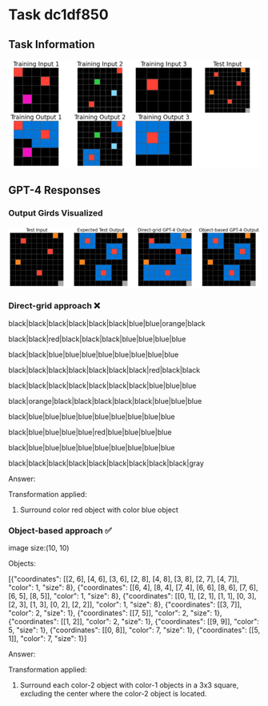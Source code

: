 
# Task dc1df850

## Task Information

![](images/tasks/dc1df850.png)

## GPT-4 Responses

### Output Girds Visualized
![](images/solutions/dc1df850.png)

### Direct-grid approach ❌
black|black|black|black|black|black|blue|blue|orange|black

black|black|red|black|black|black|blue|blue|blue|blue

black|black|blue|blue|blue|blue|blue|blue|blue|blue

black|black|black|black|black|black|black|red|black|black

black|black|black|black|black|black|black|blue|blue|blue

black|orange|black|black|black|black|black|blue|blue|blue

black|blue|blue|blue|blue|blue|blue|blue|blue|blue

black|blue|blue|blue|blue|red|blue|blue|blue|blue

black|blue|blue|blue|blue|blue|blue|blue|blue|blue

black|black|black|black|black|black|black|black|black|gray



Answer:

Transformation applied:

1. Surround color red object with color blue object

### Object-based approach ✅
image size:(10, 10)

Objects:

[{"coordinates": [[2, 6], [4, 6], [3, 6], [2, 8], [4, 8], [3, 8], [2, 7], [4, 7]], "color": 1, "size": 8}, {"coordinates": [[6, 4], [8, 4], [7, 4], [6, 6], [8, 6], [7, 6], [6, 5], [8, 5]], "color": 1, "size": 8}, {"coordinates": [[0, 1], [2, 1], [1, 1], [0, 3], [2, 3], [1, 3], [0, 2], [2, 2]], "color": 1, "size": 8}, {"coordinates": [[3, 7]], "color": 2, "size": 1}, {"coordinates": [[7, 5]], "color": 2, "size": 1}, {"coordinates": [[1, 2]], "color": 2, "size": 1}, {"coordinates": [[9, 9]], "color": 5, "size": 1}, {"coordinates": [[0, 8]], "color": 7, "size": 1}, {"coordinates": [[5, 1]], "color": 7, "size": 1}]



Answer:

Transformation applied:

1. Surround each color-2 object with color-1 objects in a 3x3 square, excluding the center where the color-2 object is located.
